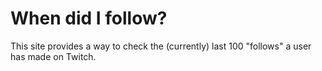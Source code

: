 # When did I follow?
This site provides a way to check the (currently) last 100 "follows" a user has made on Twitch.
